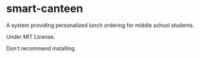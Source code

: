 # smart-canteen
A system providing personalized lunch ordering for middle school students.

Under MIT License.

Don't recommend installing.
